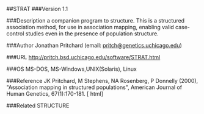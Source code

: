 ##STRAT
###Version
1.1

###Description
a companion program to structure. This is a structured association method, for use in association mapping, enabling valid case-control studies even in the presence of population structure.

###Author
Jonathan Pritchard (email: pritch@genetics.uchicago.edu)

###URL
http://pritch.bsd.uchicago.edu/software/STRAT.html

###OS
MS-DOS, MS-Windows,UNIX(Solaris), Linux

###Reference
JK Pritchard, M Stephens, NA Rosenberg, P Donnelly (2000), "Association mapping in structured populations", American Journal of Human Genetics, 67(1):170-181\. [ html]

###Related
STRUCTURE


